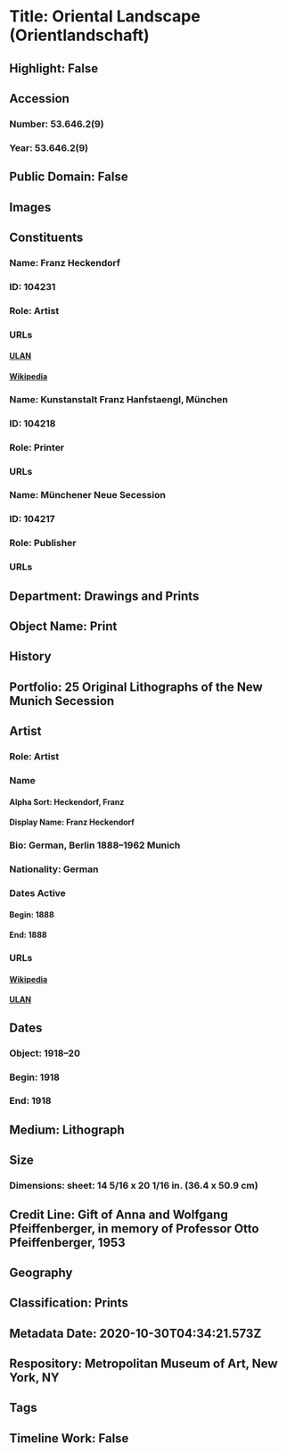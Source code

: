 # Title: Oriental Landscape (Orientlandschaft)
## Highlight: False
## Accession
### Number: 53.646.2(9)
### Year: 53.646.2(9)
## Public Domain: False
## Images
## Constituents
### Name: Franz Heckendorf
### ID: 104231
### Role: Artist
### URLs
#### [ULAN](http://vocab.getty.edu/page/ulan/500000096)
#### [Wikipedia](https://www.wikidata.org/wiki/Q1447132)
### Name: Kunstanstalt Franz Hanfstaengl, München
### ID: 104218
### Role: Printer
### URLs
### Name: Münchener Neue Secession
### ID: 104217
### Role: Publisher
### URLs
## Department: Drawings and Prints
## Object Name: Print
## History
## Portfolio: 25 Original Lithographs of the New Munich Secession
## Artist
### Role: Artist
### Name
#### Alpha Sort: Heckendorf, Franz
#### Display Name: Franz Heckendorf
### Bio: German, Berlin 1888–1962  Munich
### Nationality: German
### Dates Active
#### Begin: 1888
#### End: 1888
### URLs
#### [Wikipedia](https://www.wikidata.org/wiki/Q1447132)
#### [ULAN](http://vocab.getty.edu/page/ulan/500000096)
## Dates
### Object: 1918–20
### Begin: 1918
### End: 1918
## Medium: Lithograph
## Size
### Dimensions: sheet: 14 5/16 x 20 1/16 in. (36.4 x 50.9 cm)
## Credit Line: Gift of Anna and Wolfgang Pfeiffenberger, in memory of Professor Otto Pfeiffenberger, 1953
## Geography
## Classification: Prints
## Metadata Date: 2020-10-30T04:34:21.573Z
## Respository: Metropolitan Museum of Art, New York, NY
## Tags
## Timeline Work: False